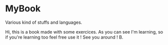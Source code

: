 MyBook
======

Various kind of stuffs and languages.

Hi, this is a book made with some exercices.
As you can see I'm learning, so if you're learning too feel free use it !
See you around !
B.
